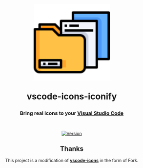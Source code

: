 <div align="center">
<h1>
<img src="./images//logo.png" alt="logo" width="250">

<b>vscode-icons-iconify</b>
</h1>

<h3>Bring real icons to your <a href="https://code.visualstudio.com" target="_blank">Visual Studio Code</a></h3>
<br/>

[![Version](https://img.shields.io/visual-studio-marketplace/v/LQYld.vscode-icons-iconify?style=for-the-badge&colorA=252525&colorB=0079CC)](https://marketplace.visualstudio.com/items?itemName=LQYld.vscode-icons-iconify)

## Thanks

This project is a modification of [**vscode-icons**](https://github.com/vscode-icons/vscode-icons) in the form of Fork.
